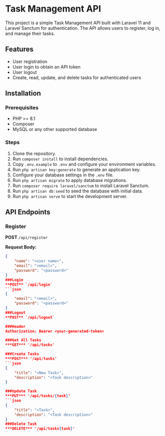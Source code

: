 # Task Management API

This project is a simple Task Management API built with Laravel 11 and Laravel Sanctum for authentication. The API allows users to register, log in, and manage their tasks.

## Features

- User registration
- User login to obtain an API token
- User logout
- Create, read, update, and delete tasks for authenticated users

## Installation

### Prerequisites

- PHP >= 8.1
- Composer
- MySQL or any other supported database

### Steps

1. Clone the repository.
2. Run `composer install` to install dependencies.
3. Copy `.env.example` to `.env` and configure your environment variables.
4. Run `php artisan key:generate` to generate an application key.
5. Configure your database settings in the `.env` file.
6. Run `php artisan migrate` to apply database migrations.
7. Run `composer require laravel/sanctum` to install Laravel Sanctum.
8. Run `php artisan db:seed` to seed the database with initial data.
9. Run `php artisan serve` to start the development server.

## API Endpoints

### Register

**POST** `/api/register`

**Request Body:**
```json
{
    "name": "<user name>",
    "email": "<email>",
    "password": "<password>"
}
###Login
**POST** `/api/login`
```json
{
    "email": "<email>",
    "password": "<password>"
}
###Logout
**POST** `/api/logout`

###Header
Authorization: Bearer <your-generated-token>

###Get All Tasks
***GET*** '/api/tasks'

###Create Tasks
***POST*** '/api/tasks'
```json
{
    "title": "<New Task>",
    "description": "<Task description>"
}

###Update Task
***PUT*** '/api/tasks/{task}'
```json
{
    "title": "<Task>",
    "description": "<Task description>"
}
###Delete Task
***DELETE*** '/api/tasks{task}'
